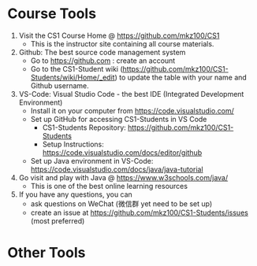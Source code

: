 # Course Tools

1. Visit the CS1 Course Home @ https://github.com/mkz100/CS1
   * This is the instructor site containing all course materials.
2. Github: The best source code management system 
   * Go to https://github.com : create an account
   * Go to the CS1-Student wiki (https://github.com/mkz100/CS1-Students/wiki/Home/_edit) to update the table with your name and Github username. 
3. VS-Code: Visual Studio Code - the best IDE (Integrated Development Environment)
   * Install it on your computer from https://code.visualstudio.com/
   * Set up GitHub for accessing CS1-Students in VS Code
      * CS1-Students Repository: https://github.com/mkz100/CS1-Students
      * Setup Instructions: https://code.visualstudio.com/docs/editor/github
   * Set up Java environment in VS-Code: https://code.visualstudio.com/docs/java/java-tutorial
4. Go visit and play with Java @ https://www.w3schools.com/java/
   * This is one of the best online learning resources 
5. If you have any questions, you can 
   * ask questions on WeChat (微信群 yet need to be set up)
   * create an issue at https://github.com/mkz100/CS1-Students/issues (most preferred)

# Other Tools